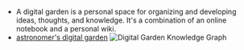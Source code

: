 - A digital garden is a personal space for organizing and developing ideas, thoughts, and knowledge. It's a combination of an online notebook and a personal wiki.
- [astronomer's digital garden](https://dgarden.vercel.app/#/graph)
  ![Digital Garden Knowledge Graph](https://github.com/astr0n0mer/astr0n0mer/assets/42691857/36c5ba61-07a1-4099-a9c1-4a7a8d0c4ee0)